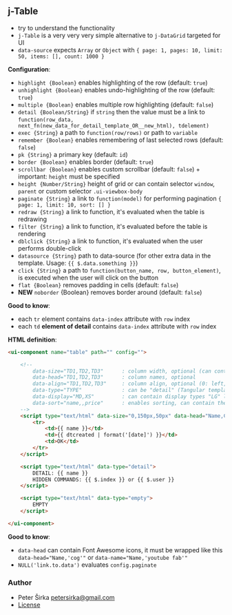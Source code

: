 ## j-Table

- try to understand the functionality
- `j-Table` is a very very very simple alternative to `j-DataGrid` targeted for UI
- `data-source` expects `Array` or `Object` with `{ page: 1, pages: 10, limit: 50, items: [], count: 1000 }`

__Configuration__:

- `highlight {Boolean}` enables highlighting of the row (default: `true`)
- `unhighlight {Boolean}` enables undo-highlighting of the row (default: `true`)
- `multiple {Boolean}` enables multiple row highlighting (default: `false`)
- `detail {Boolean/String}` if `string` then the value must be a link to `function(row_data, next_fn(new_data_for_detail_template_OR__new_html), tdelement)`
- `exec {String}` a path to `function(row/rows)` or path to `variable`
- `remember {Boolean}` enables remembering of last selected rows (default: `false`)
- `pk {String}` a primary key (default: `id`)
- `border {Boolean}` enables border (default: `true`)
- `scrollbar {Boolean}` enables custom scrollbar (default: `false`) + important: `height` must be specified
- `height {Number/String}` height of grid or can contain selector `window`, `parent` or custom selector `.ui-viewbox-body`
- `paginate {String}` a link to `function(model)` for performing pagination `{ page: 1, limit: 10, sort: [] }`
- `redraw {String}` a link to function, it's evaluated when the table is redrawing
- `filter {String}` a link to function, it's evaluated before the table is rendering
- `dblclick {String}` a link to function, it's evaluated when the user performs double-click
- `datasource {String}` path to data-source (for other extra data in the template. Usage: `{{ $.data.something }}`)
- `click {String}` a path to `function(button_name, row, button_element)`, is executed when the user will click on the button
- `flat {Boolean}` removes padding in cells (default: `false`)
- __NEW__ `noborder` {Boolean} removes border around (default: `false`)

__Good to know__:

- each `tr` element contains `data-index` attribute with `row` index
- each `td` __element of detail__ contains `data-index` attribute with `row` index

__HTML definition__:

```html
<ui-component name="table" path="" config="">

	<!--
		data-size="TD1,TD2,TD3"      : column width, optional (can contain pixels or percentage), "0" means "auto" width
		data-head="TD1,TD2,TD3"      : column names, optional
		data-align="TD1,TD2,TD3"     : column align, optional (0: left, 1: center, 2: right)
		data-type="TYPE"             : can be "detail" (Tangular template) or "empty" (empty is rendered when the Array is empty)
		data-display="MD,XS"         : can contain display types "LG" large, "MD" medium, "SM" small, "XS" extra small
		data-sort="name,,price"      : enables sorting, can contain the name of fields (a column with empty value will have disabled sorting)
	-->
	<script type="text/html" data-size="0,150px,50px" data-head="Name,Created,Opt" data-align="0,0,1" data-sort="1">
		<tr>
			<td>{{ name }}</td>
			<td>{{ dtcreated | format('[date]') }}</td>
			<td>OK</td>
		</tr>
	</script>

	<script type="text/html" data-type="detail">
		DETAIL: {{ name }}
		HIDDEN COMMANDS: {{ $.index }} or {{ $.user }}
	</script>

	<script type="text/html" data-type="empty">
		EMPTY
	</script>

</ui-component>
```

__Good to know__:

- `data-head` can contain Font Awesome icons, it must be wrapped like this `data-head="Name,'cog'"` or `data-name="Name,'youtube fab'"`
- `NULL('link.to.data')` evaluates `config.paginate`

### Author

- Peter Širka <petersirka@gmail.com>
- [License](https://www.totaljs.com/license/)